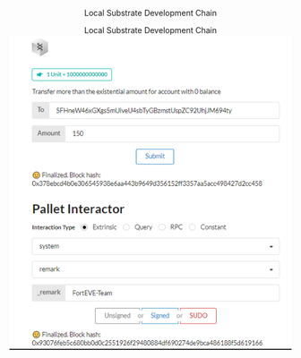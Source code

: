 <p align="center">
  <span>Local Substrate Development Chain </span>
</p>


<p align="center">
  <span>Local Substrate Development Chain </span>
<img src="./pr.png">
</p>
